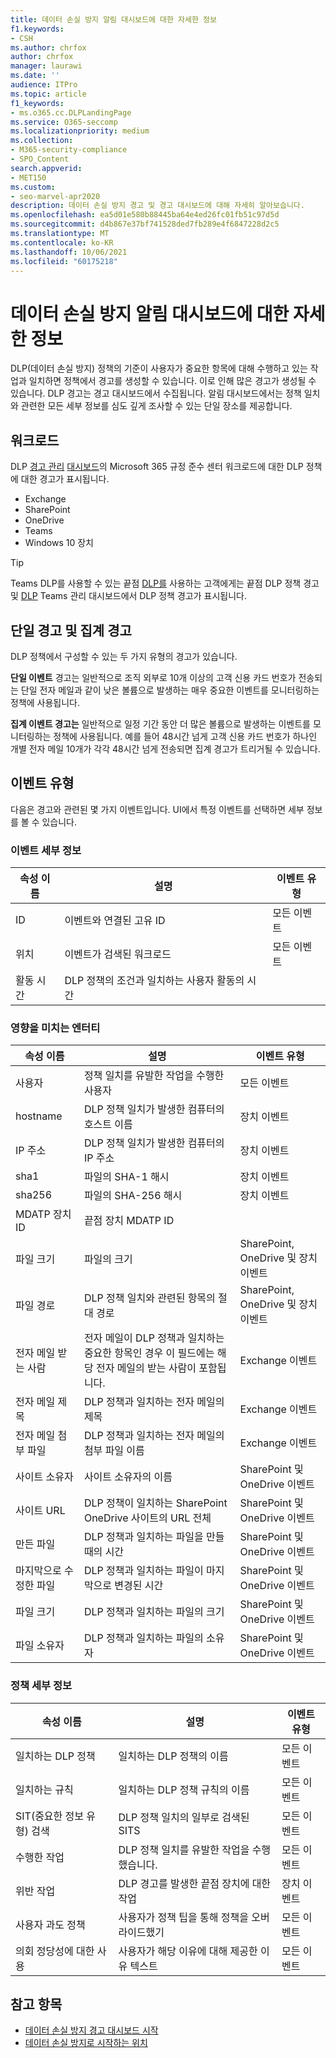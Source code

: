 ```yaml
---
title: 데이터 손실 방지 알림 대시보드에 대한 자세한 정보
f1.keywords:
- CSH
ms.author: chrfox
author: chrfox
manager: laurawi
ms.date: ''
audience: ITPro
ms.topic: article
f1_keywords:
- ms.o365.cc.DLPLandingPage
ms.service: O365-seccomp
ms.localizationpriority: medium
ms.collection:
- M365-security-compliance
- SPO_Content
search.appverid:
- MET150
ms.custom:
- seo-marvel-apr2020
description: 데이터 손실 방지 경고 및 경고 대시보드에 대해 자세히 알아보습니다.
ms.openlocfilehash: ea5d01e580b88445ba64e4ed26fc01fb51c97d5d
ms.sourcegitcommit: d4b867e37bf741528ded7fb289e4f6847228d2c5
ms.translationtype: MT
ms.contentlocale: ko-KR
ms.lasthandoff: 10/06/2021
ms.locfileid: "60175218"
---
```

# <a name="learn-about-the-data-loss-prevention-alerts-dashboard"></a>데이터 손실 방지 알림 대시보드에 대한 자세한 정보

DLP(데이터 손실 방지) 정책의 기준이 사용자가 중요한 항목에 대해 수행하고 있는 작업과 일치하면 정책에서 경고를 생성할 수 있습니다. 이로 인해 많은 경고가 생성될 수 있습니다. DLP 경고는 경고 대시보드에서 수집됩니다. 알림 대시보드에서는 정책 일치와 관련한 모든 세부 정보를 심도 깊게 조사할 수 있는 단일 장소를 제공합니다.  

<!-- [Microsoft 365 compliance center](https://compliance.microsoft.com/)-->

## <a name="workloads"></a>워크로드

DLP [경고 관리](https://compliance.microsoft.com/datalossprevention?viewid=dlpalerts) [대시보드](https://compliance.microsoft.com/)의 Microsoft 365 규정 준수 센터 워크로드에 대한 DLP 정책에 대한 경고가 표시됩니다.

- Exchange
- SharePoint
- OneDrive
- Teams
- Windows 10 장치 

> [!TIP]
> Teams DLP를 사용할 수 있는 끝점 [DLP를](endpoint-dlp-learn-about.md) 사용하는 고객에게는 끝점 DLP 정책 경고 및 [DLP](dlp-microsoft-teams.md) Teams 관리 대시보드에서 DLP 정책 경고가 표시됩니다.

## <a name="single-alert-and-aggregate-alert"></a>단일 경고 및 집계 경고

DLP 정책에서 구성할 수 있는 두 가지 유형의 경고가 있습니다.

**단일 이벤트** 경고는 일반적으로 조직 외부로 10개 이상의 고객 신용 카드 번호가 전송되는 단일 전자 메일과 같이 낮은 볼륨으로 발생하는 매우 중요한 이벤트를 모니터링하는 정책에 사용됩니다.

**집계 이벤트 경고는** 일반적으로 일정 기간 동안 더 많은 볼륨으로 발생하는 이벤트를 모니터링하는 정책에 사용됩니다. 예를 들어 48시간 넘게 고객 신용 카드 번호가 하나인 개별 전자 메일 10개가 각각 48시간 넘게 전송되면 집계 경고가 트리거될 수 있습니다.

## <a name="types-of-events"></a>이벤트 유형

다음은 경고와 관련된 몇 가지 이벤트입니다. UI에서 특정 이벤트를 선택하면 세부 정보를 볼 수 있습니다. 

### <a name="event-details"></a>이벤트 세부 정보

|속성 이름  |설명  |이벤트 유형  |
|---------|---------|---------|
|ID |이벤트와 연결된 고유 ID |모든 이벤트 |
|위치 |이벤트가 검색된 워크로드|모든 이벤트 |
|활동 시간     |DLP 정책의 조건과 일치하는 사용자 활동의 시간 |

### <a name="impacted-entities"></a>영향을 미치는 엔터티

|속성 이름 |설명| 이벤트 유형|
|---------|---------|---------|
|사용자 | 정책 일치를 유발한 작업을 수행한 사용자 | 모든 이벤트|
|hostname | DLP 정책 일치가 발생한 컴퓨터의 호스트 이름 | 장치 이벤트|
|IP 주소 | DLP 정책 일치가 발생한 컴퓨터의 IP 주소 | 장치 이벤트|
|sha1 |파일의 SHA-1 해시 | 장치 이벤트|
|sha256 | 파일의 SHA-256 해시 | 장치 이벤트|
|MDATP 장치 ID | 끝점 장치 MDATP ID|
|파일 크기 | 파일의 크기| SharePoint, OneDrive 및 장치 이벤트|
|파일 경로 | DLP 정책 일치와 관련된 항목의 절대 경로 | SharePoint, OneDrive 및 장치 이벤트|
|전자 메일 받는 사람 |전자 메일이 DLP 정책과 일치하는 중요한 항목인 경우 이 필드에는 해당 전자 메일의 받는 사람이 포함됩니다.| Exchange 이벤트|
|전자 메일 제목 |DLP 정책과 일치하는 전자 메일의 제목 |Exchange 이벤트|
|전자 메일 첨부 파일 | DLP 정책과 일치하는 전자 메일의 첨부 파일 이름| Exchange 이벤트|
|사이트 소유자 |사이트 소유자의 이름| SharePoint 및 OneDrive 이벤트|
|사이트 URL |DLP 정책이 일치하는 SharePoint OneDrive 사이트의 URL 전체 |SharePoint 및 OneDrive 이벤트|
|만든 파일 |DLP 정책과 일치하는 파일을 만들 때의 시간 |SharePoint 및 OneDrive 이벤트|
|마지막으로 수정한 파일 | DLP 정책과 일치하는 파일이 마지막으로 변경된 시간 | SharePoint 및 OneDrive 이벤트|
|파일 크기 | DLP 정책과 일치하는 파일의 크기 |SharePoint 및 OneDrive 이벤트|
|파일 소유자 |DLP 정책과 일치하는 파일의 소유자 |SharePoint 및 OneDrive 이벤트|  

### <a name="policy-details"></a>정책 세부 정보

|속성 이름 |설명 |이벤트 유형 |
|---------|---------|---------|
|일치하는 DLP 정책 |일치하는 DLP 정책의 이름 |모든 이벤트|
|일치하는 규칙 |일치하는 DLP 정책 규칙의 이름 |모든 이벤트|
|SIT(중요한 정보 유형) 검색|DLP 정책 일치의 일부로 검색된 SITS |모든 이벤트|
|수행한 작업 |DLP 정책 일치를 유발한 작업을 수행했습니다.| 모든 이벤트|
|위반 작업 | DLP 경고를 발생한 끝점 장치에 대한 작업| 장치 이벤트 | 
|사용자 과도 정책 |사용자가 정책 팁을 통해 정책을 오버라이드했기 | 모든 이벤트|
|의회 정당성에 대한 사용 |사용자가 해당 이유에 대해 제공한 이유 텍스트 | 모든 이벤트|   

## <a name="see-also"></a>참고 항목

- [데이터 손실 방지 경고 대시보드 시작](dlp-alerts-dashboard-get-started.md)
- [데이터 손실 방지로 시작하는 위치](create-test-tune-dlp-policy.md#where-to-start-with-data-loss-prevention)